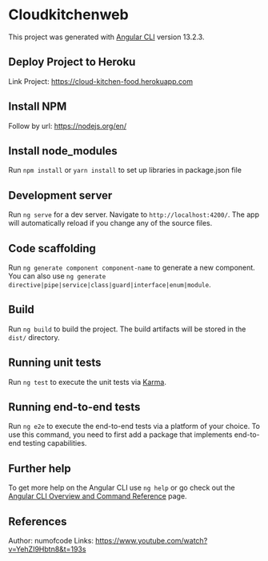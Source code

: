 # Cloudkitchenweb

This project was generated with [Angular CLI](https://github.com/angular/angular-cli) version 13.2.3.

## Deploy Project to Heroku
Link Project: https://cloud-kitchen-food.herokuapp.com

## Install NPM
Follow by url: https://nodejs.org/en/

## Install node_modules
Run `npm install` or `yarn install` to set up libraries in package.json file

## Development server

Run `ng serve` for a dev server. Navigate to `http://localhost:4200/`. The app will automatically reload if you change any of the source files.

## Code scaffolding

Run `ng generate component component-name` to generate a new component. You can also use `ng generate directive|pipe|service|class|guard|interface|enum|module`.

## Build

Run `ng build` to build the project. The build artifacts will be stored in the `dist/` directory.

## Running unit tests

Run `ng test` to execute the unit tests via [Karma](https://karma-runner.github.io).

## Running end-to-end tests

Run `ng e2e` to execute the end-to-end tests via a platform of your choice. To use this command, you need to first add a package that implements end-to-end testing capabilities.

## Further help

To get more help on the Angular CLI use `ng help` or go check out the [Angular CLI Overview and Command Reference](https://angular.io/cli) page.

## References
Author: numofcode
Links: https://www.youtube.com/watch?v=YehZI9Hbtn8&t=193s
